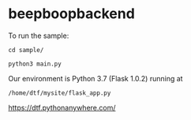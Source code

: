 # beepboopbackend


To run the sample:

`cd sample/`


`python3 main.py`



Our environment is
Python 3.7 (Flask 1.0.2) running at

`/home/dtf/mysite/flask_app.py`

https://dtf.pythonanywhere.com/
